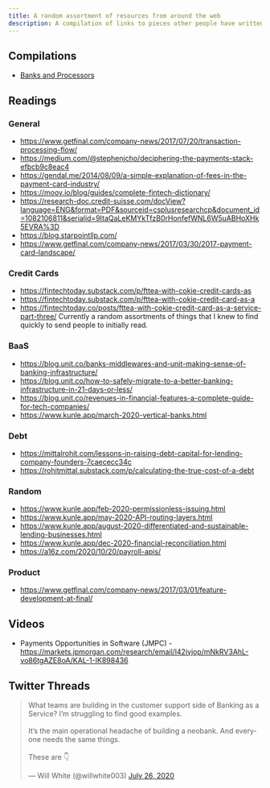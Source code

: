 ```yaml
---
title: A random assortment of resources from around the web
description: A compilation of links to pieces other people have written, or just blogs in general if they're a good source of content.
---
```

## Compilations

* [Banks and Processors](https://docs.google.com/spreadsheets/d/1r1WT0hbTlh3bswOPZk8ssKRjF9U33FVkpq74jN8cw4A/edit#gid=0>)

## Readings

### General
* <https://www.getfinal.com/company-news/2017/07/20/transaction-processing-flow/>
* <https://medium.com/@stephenjcho/deciphering-the-payments-stack-efbcb9c8eac4>
* <https://gendal.me/2014/08/09/a-simple-explanation-of-fees-in-the-payment-card-industry/>
* <https://moov.io/blog/guides/complete-fintech-dictionary/>
* <https://research-doc.credit-suisse.com/docView?language=ENG&format=PDF&sourceid=csplusresearchcp&document_id=1082106811&serialid=9ItaQaLeKMYkTfzB0rHonfefWNL6W5uABHoXHk5EVRA%3D>
* <https://blog.starpointllp.com/>
* <https://www.getfinal.com/company-news/2017/03/30/2017-payment-card-landscape/>


### Credit Cards
* https://fintechtoday.substack.com/p/fttea-with-cokie-credit-cards-as
* https://fintechtoday.substack.com/p/fttea-with-cokie-credit-card-as-a
* https://fintechtoday.co/posts/fttea-with-cokie-credit-card-as-a-service-part-three/
Currently a random assortments of things that I knew to find quickly to send people to initially read.

### BaaS 
* <https://blog.unit.co/banks-middlewares-and-unit-making-sense-of-banking-infrastructure/>
* <https://blog.unit.co/how-to-safely-migrate-to-a-better-banking-infrastructure-in-21-days-or-less/>
* <https://blog.unit.co/revenues-in-financial-features-a-complete-guide-for-tech-companies/>
* <https://www.kunle.app/march-2020-vertical-banks.html>

### Debt
* <https://mittalrohit.com/lessons-in-raising-debt-capital-for-lending-company-founders-7caececc34c>
* <https://rohitmittal.substack.com/p/calculating-the-true-cost-of-a-debt>

### Random
* <https://www.kunle.app/feb-2020-permissionless-issuing.html>
* <https://www.kunle.app/may-2020-API-routing-layers.html>
* <https://www.kunle.app/august-2020-differentiated-and-sustainable-lending-businesses.html>
* <https://www.kunle.app/dec-2020-financial-reconciliation.html>
* <https://a16z.com/2020/10/20/payroll-apis/>

### Product
* <https://www.getfinal.com/company-news/2017/03/01/feature-development-at-final/>


## Videos
* Payments Opportunities in Software (JMPC) - <https://markets.jpmorgan.com/research/email/l42ivjop/mNkRV3AhL-vo86tgAZE8oA/KAL-1-IK898436>

## Twitter Threads

	
<blockquote class="twitter-tweet"><p lang="en" dir="ltr">What teams are building in the customer support side of Banking as a Service? I’m struggling to find good examples.<br><br>It’s the main operational headache of building a neobank. And everyone needs the same things.<br><br>These are 👇</p>&mdash; Will White (@willwhite003) <a href="https://twitter.com/willwhite003/status/1287315227470684166?ref_src=twsrc%5Etfw">July 26, 2020</a></blockquote> <script async src="https://platform.twitter.com/widgets.js" charset="utf-8"></script> 
